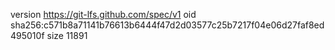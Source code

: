 version https://git-lfs.github.com/spec/v1
oid sha256:c571b8a71141b76613b6444f47d2d03577c25b7217f04e06d27faf8ed495010f
size 11891
